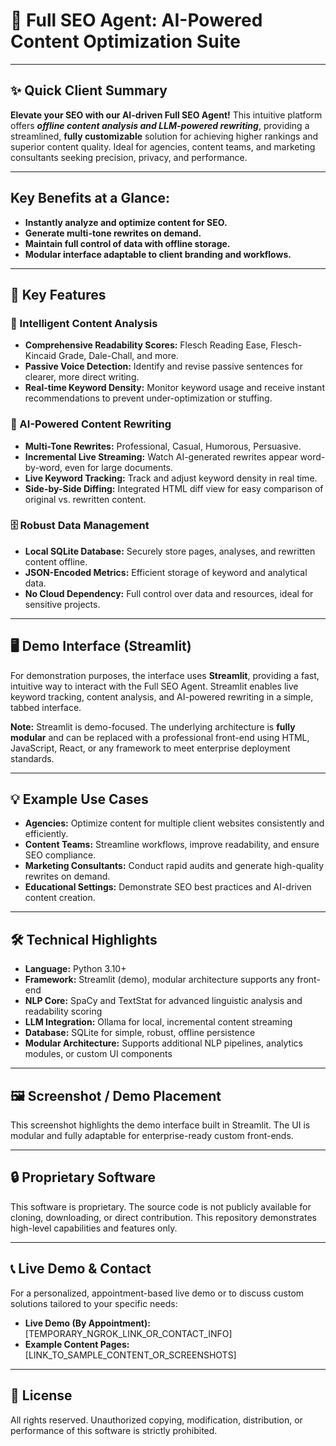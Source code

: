# 🚀 Full SEO Agent: AI-Powered Content Optimization Suite

---

## ✨ Quick Client Summary

**Elevate your SEO with our AI-driven Full SEO Agent!** This intuitive platform offers **_offline content analysis and LLM-powered rewriting_**, providing a streamlined, **fully customizable** solution for achieving higher rankings and superior content quality. Ideal for agencies, content teams, and marketing consultants seeking precision, privacy, and performance.

---

## Key Benefits at a Glance:

* **Instantly analyze and optimize content for SEO.**
* **Generate multi-tone rewrites on demand.**
* **Maintain full control of data with offline storage.**
* **Modular interface adaptable to client branding and workflows.**

---

## 🎯 Key Features

### 📝 Intelligent Content Analysis
* **Comprehensive Readability Scores:** Flesch Reading Ease, Flesch-Kincaid Grade, Dale-Chall, and more.
* **Passive Voice Detection:** Identify and revise passive sentences for clearer, more direct writing.
* **Real-time Keyword Density:** Monitor keyword usage and receive instant recommendations to prevent under-optimization or stuffing.

### 🤖 AI-Powered Content Rewriting
* **Multi-Tone Rewrites:** Professional, Casual, Humorous, Persuasive.
* **Incremental Live Streaming:** Watch AI-generated rewrites appear word-by-word, even for large documents.
* **Live Keyword Tracking:** Track and adjust keyword density in real time.
* **Side-by-Side Diffing:** Integrated HTML diff view for easy comparison of original vs. rewritten content.

### 🗄️ Robust Data Management
* **Local SQLite Database:** Securely store pages, analyses, and rewritten content offline.
* **JSON-Encoded Metrics:** Efficient storage of keyword and analytical data.
* **No Cloud Dependency:** Full control over data and resources, ideal for sensitive projects.

---

## 🖥️ Demo Interface (Streamlit)

For demonstration purposes, the interface uses **Streamlit**, providing a fast, intuitive way to interact with the Full SEO Agent. Streamlit enables live keyword tracking, content analysis, and AI-powered rewriting in a simple, tabbed interface.

**Note:** Streamlit is demo-focused. The underlying architecture is **fully modular** and can be replaced with a professional front-end using HTML, JavaScript, React, or any framework to meet enterprise deployment standards.

---

## 💡 Example Use Cases

* **Agencies:** Optimize content for multiple client websites consistently and efficiently.
* **Content Teams:** Streamline workflows, improve readability, and ensure SEO compliance.
* **Marketing Consultants:** Conduct rapid audits and generate high-quality rewrites on demand.
* **Educational Settings:** Demonstrate SEO best practices and AI-driven content creation.

---

## 🛠️ Technical Highlights

* **Language:** Python 3.10+
* **Framework:** Streamlit (demo), modular architecture supports any front-end
* **NLP Core:** SpaCy and TextStat for advanced linguistic analysis and readability scoring
* **LLM Integration:** Ollama for local, incremental content streaming
* **Database:** SQLite for simple, robust, offline persistence
* **Modular Architecture:** Supports additional NLP pipelines, analytics modules, or custom UI components

---

## 🖼️ Screenshot / Demo Placement

This screenshot highlights the demo interface built in Streamlit. The UI is modular and fully adaptable for enterprise-ready custom front-ends.


---

## 🔒 Proprietary Software

This software is proprietary. The source code is not publicly available for cloning, downloading, or direct contribution. This repository demonstrates high-level capabilities and features only.

---

## 📞 Live Demo & Contact

For a personalized, appointment-based live demo or to discuss custom solutions tailored to your specific needs:

* **Live Demo (By Appointment):** [TEMPORARY_NGROK_LINK_OR_CONTACT_INFO]
* **Example Content Pages:** [LINK_TO_SAMPLE_CONTENT_OR_SCREENSHOTS]

---

## 📜 License

All rights reserved. Unauthorized copying, modification, distribution, or performance of this software is strictly prohibited.
